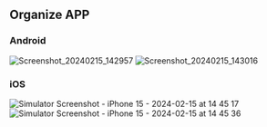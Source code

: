 ## Organize APP

### Android

![Screenshot_20240215_142957](https://github.com/win-than-htike/Organize-KMP/assets/13495028/aa6f6457-8652-4eb9-a13e-f48a87129649)
![Screenshot_20240215_143016](https://github.com/win-than-htike/Organize-KMP/assets/13495028/babe64eb-1c73-4c2f-8705-1a017e50c52d)

### iOS

![Simulator Screenshot - iPhone 15 - 2024-02-15 at 14 45 17](https://github.com/win-than-htike/Organize-KMP/assets/13495028/428678d7-b785-44a2-b182-034c29044fd4)
![Simulator Screenshot - iPhone 15 - 2024-02-15 at 14 45 36](https://github.com/win-than-htike/Organize-KMP/assets/13495028/c7c5f4a9-f9d2-4e0d-b905-f9525159f80c)
